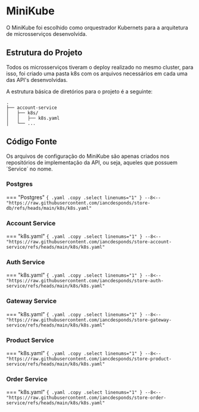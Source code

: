# MiniKube

O MiniKube foi escolhido como orquestrador Kubernets para a arquitetura de microsserviços desenvolvida. 

## Estrutura do Projeto

Todos os microsserviços tiveram o deploy realizado no mesmo cluster, para isso, foi criado uma pasta k8s com os arquivos necessários em cada uma das API's desenvolvidas. 

A estrutura básica de diretórios para o projeto é a seguinte:

``` { .bash }
.
├── account-service
│   ├── k8s/
│   │   ├── k8s.yaml 
│   └── ...
```

## Código Fonte

Os arquivos de configuração do MiniKube são apenas criados nos repositórios de implementação da API, ou seja, aqueles que possuem ´Service´ no nome.

### Postgres

=== "Postgres"
    ``` { .yaml .copy .select linenums="1" }
    --8<-- "https://raw.githubusercontent.com/iancdesponds/store-db/refs/heads/main/k8s/k8s.yaml"
    ```

### Account Service

=== "k8s.yaml"
    ``` { .yaml .copy .select linenums="1" }
    --8<-- "https://raw.githubusercontent.com/iancdesponds/store-account-service/refs/heads/main/k8s/k8s.yaml"
    ```
### Auth Service

=== "k8s.yaml"
    ``` { .yaml .copy .select linenums="1" }
    --8<-- "https://raw.githubusercontent.com/iancdesponds/store-auth-service/refs/heads/main/k8s/k8s.yaml"
    ```

### Gateway Service

=== "k8s.yaml"
    ``` { .yaml .copy .select linenums="1" }
    --8<-- "https://raw.githubusercontent.com/iancdesponds/store-gateway-service/refs/heads/main/k8s/k8s.yaml"
    ```

### Product Service

=== "k8s.yaml"
    ``` { .yaml .copy .select linenums="1" }
    --8<-- "https://raw.githubusercontent.com/iancdesponds/store-product-service/refs/heads/main/k8s/k8s.yaml"
    ```

### Order Service

=== "k8s.yaml"
    ``` { .yaml .copy .select linenums="1" }
    --8<-- "https://raw.githubusercontent.com/iancdesponds/store-order-service/refs/heads/main/k8s/k8s.yaml"
    ```
